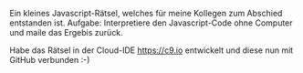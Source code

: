 Ein kleines Javascript-Rätsel, welches für meine Kollegen zum Abschied entstanden ist.
Aufgabe: Interpretiere den Javascript-Code ohne Computer und maile das Ergebis zurück.

Habe das Rätsel in der Cloud-IDE https://c9.io entwickelt und diese nun mit GitHub verbunden :-)

